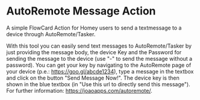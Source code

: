 # AutoRemote Message Action
A simple FlowCard Action for Homey users to send a textmessage to a device through AutoRemote/Tasker.

With this tool you can easily send text messages to AutoRemote/Tasker by just providing the message body, the device Key and the Password for sending the message to the device (use "-" to send the message without a password).
You can get your key by navigating to the AutoRemote page of your device (p.e.: https://goo.gl/abcde1234), type a message in the textbox and click on the button "Send Message Now!". 
The device key is then shown in the blue textbox (in "Use this url to directly send this message").
For further information: https://joaoapps.com/autoremote/.